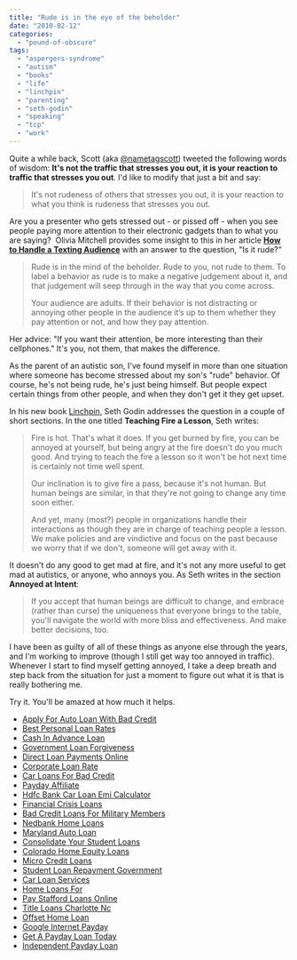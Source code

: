 ```yaml
---
title: "Rude is in the eye of the beholder"
date: "2010-02-12"
categories: 
  - "pound-of-obscure"
tags: 
  - "aspergers-syndrome"
  - "autism"
  - "books"
  - "life"
  - "linchpin"
  - "parenting"
  - "seth-godin"
  - "speaking"
  - "tcp"
  - "work"
---
```


Quite a while back, Scott (aka [@nametagscott](http://twitter.com/nametagscott)) tweeted the following words of wisdom: **It's not the traffic that stresses you out, it is your reaction to traffic that stresses you out**. I'd like to modify that just a bit and say:

> It's not rudeness of others that stresses you out, it is your reaction to what you think is rudeness that stresses you out.

Are you a presenter who gets stressed out - or pissed off - when you see people paying more attention to their electronic gadgets than to what you are saying?  Olivia Mitchell provides some insight to this in her article [**How to Handle a Texting Audience**](http://www.speakingaboutpresenting.com/audience/texting-audience/) with an answer to the question, "Is it rude?"

> Rude is in the mind of the beholder. Rude to you, not rude to them. To label a behavior as rude is to make a negative judgement about it, and that judgement will seep through in the way that you come across.
> 
> Your audience are adults. If their behavior is not distracting or annoying other people in the audience it’s up to them whether they pay attention or not, and how they pay attention.

Her advice: "If you want their attention, be more interesting than their cellphones." It's you, not them, that makes the difference.

As the parent of an autistic son, I've found myself in more than one situation where someone has become stressed about my son's "rude" behavior. Of course, he's not being rude, he's just being himself. But people expect certain things from other people, and when they don't get it they get upset.

In his new book [Linchpin](http://blog.gbrettmiller.com/seth-godin-wants-you-to-become-a-linchpin/), Seth Godin addresses the question in a couple of short sections. In the one titled **Teaching Fire a Lesson**, Seth writes:

> Fire is hot. That's what it does. If you get burned by fire, you can be annoyed at yourself, but being angry at the fire doesn't do you much good. And trying to teach the fire a lesson so it won't be hot next time is certainly not time well spent.
> 
> Our inclination is to give fire a pass, because it's not human. But human beings are similar, in that they're not going to change any time soon either.
> 
> And yet, many (most?) people in organizations handle their interactions as though they are in charge of teaching people a lesson. We make policies and are vindictive and focus on the past because we worry that if we don't, someone will get away with it.

It doesn't do any good to get mad at fire, and it's not any more useful to get mad at autistics, or anyone, who annoys you. As Seth writes in the section **Annoyed at Intent**:

> If you accept that human beings are difficult to change, and embrace (rather than curse) the uniqueness that everyone brings to the table, you'll navigate the world with more bliss and effectiveness. And make better decisions, too.

I have been as guilty of all of these things as anyone else through the years, and I'm working to improve (though I still get way too annoyed in traffic). Whenever I start to find myself getting annoyed, I take a deep breath and step back from the situation for just a moment to figure out what it is that is really bothering me.

Try it. You'll be amazed at how much it helps.

- [Apply For Auto Loan With Bad Credit](http://www.franklinny.org/?Apply-For-Auto-Loan-With-Bad-Credit)
- [Best Personal Loan Rates](http://www.consejocafe.org/?Best-Personal-Loan-Rates)
- [Cash In Advance Loan](http://gbbkolejka.pl/?Cash-In-Advance-Loan)
- [Government Loan Forgiveness](http://usasportgroup.com/?Government-Loan-Forgiveness)
- [Direct Loan Payments Online](http://www.consejocafe.org/?Direct-Loan-Payments-Online)
- [Corporate Loan Rate](http://usasportgroup.com/?Corporate-Loan-Rate)
- [Car Loans For Bad Credit](http://www.franklinny.org/?Car-Loans-For-Bad-Credit)
- [Payday Affiliate](http://gbbkolejka.pl/?Payday-Affiliate)
- [Hdfc Bank Car Loan Emi Calculator](http://www.amarysia.gr/?Hdfc-Bank-Car-Loan-Emi-Calculator)
- [Financial Crisis Loans](http://usasportgroup.com/?Financial-Crisis-Loans)
- [Bad Credit Loans For Military Members](http://gbbkolejka.pl/?Bad-Credit-Loans-For-Military-Members)
- [Nedbank Home Loans](http://www.consejocafe.org/?Nedbank-Home-Loans)
- [Maryland Auto Loan](http://usasportgroup.com/?Maryland-Auto-Loan)
- [Consolidate Your Student Loans](http://usasportgroup.com/?Consolidate-Your-Student-Loans)
- [Colorado Home Equity Loans](http://www.consejocafe.org/?Colorado-Home-Equity-Loans)
- [Micro Credit Loans](http://usasportgroup.com/?Micro-Credit-Loans)
- [Student Loan Repayment Government](http://gbbkolejka.pl/?Student-Loan-Repayment-Government)
- [Car Loan Services](http://www.franklinny.org/?Car-Loan-Services)
- [Home Loans For](http://www.amarysia.gr/?Home-Loans-For)
- [Pay Stafford Loans Online](http://www.consejocafe.org/?Pay-Stafford-Loans-Online)
- [Title Loans Charlotte Nc](http://www.mariebo.org/?Title-Loans-Charlotte-Nc)
- [Offset Home Loan](http://gbbkolejka.pl/?Offset-Home-Loan)
- [Google Internet Payday](http://www.amarysia.gr/?Google-Internet-Payday)
- [Get A Payday Loan Today](http://www.franklinny.org/?Get-A-Payday-Loan-Today)
- [Independent Payday Loan](http://www.mariebo.org/?Independent-Payday-Loan)
